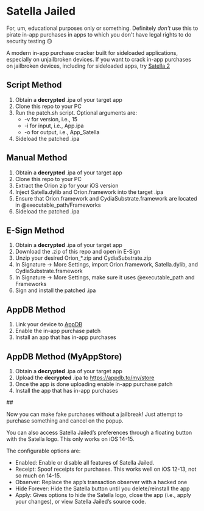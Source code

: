 # Satella Jailed

For, um, educational purposes only or something. Definitely *don't* use this to pirate in-app purchases in apps to which you don't have legal rights to do security testing 🙃

A modern in-app purchase cracker built for sideloaded applications, especially on unjailbroken devices. If you want to crack in-app purchases on jailbroken devices, including for sideloaded apps, try [Satella 2][1]

## Script Method

1. Obtain a **decrypted** .ipa of your target app
2. Clone this repo to your PC
3. Run the patch.sh script. Optional arguments are:
	- -v for version, i.e., 15
	- -i for input, i.e., App.ipa
	- -o for output, i.e., App\_Satella
4. Sideload the patched .ipa

## Manual Method

1. Obtain a **decrypted** .ipa of your target app
2. Clone this repo to your PC
3. Extract the Orion zip for your iOS version
4. Inject Satella.dylib and Orion.framework into the target .ipa
5. Ensure that Orion.framework and CydiaSubstrate.framework are located in @executable\_path/Frameworks
6. Sideload the patched .ipa

## E-Sign Method

1. Obtain a **decrypted** .ipa of your target app
2. Download the .zip of this repo and open in E-Sign
3. Unzip your desired Orion\_\*.zip and CydiaSubstrate.zip
4. In Signature -\> More Settings, import Orion.framework, Satella.dylib, and CydiaSubstrate.framework
5. In Signature -\> More Settings, make sure it uses @executable\_path and Frameworks
6. Sign and install the patched .ipa

## AppDB Method

1. Link your device to [AppDB][2]
2. Enable the in-app purchase patch
3. Install an app that has in-app purchases

## AppDB Method (MyAppStore)
1. Obtain a **decrypted** .ipa of your target app
2. Upload the **decrypted** .ipa to https://appdb.to/my/store
3. Once the app is done uploading enable in-app purchase patch
4. Install the app that has in-app purchases

\#\# 

Now you can make fake purchases without a jailbreak! Just attempt to purchase something and cancel on the popup. 

You can also access Satella Jailed’s preferences through a floating button with the Satella logo. This only works on iOS 14-15.

The configurable options are:
- Enabled: Enable or disable all features of Satella Jailed.
- Receipt: Spoof receipts for purchases. This works well on iOS 12-13, not so much on 14-15.
- Observer: Replace the app’s transaction observer with a hacked one
- Hide Forever: Hide the Satella button until you delete/reinstall the app
- Apply: Gives options to hide the Satella logo, close the app (i.e., apply your changes), or view Satella Jailed’s source code.

[1]:	https://github.com/Paisseon/Satella2
[2]:	https://appdb.to/?ref=cb9904cc802fa5380a7aa4c35fe0d0c1
